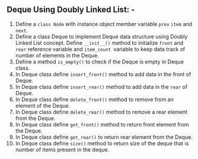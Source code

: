 ## Deque Using Doubly Linked List: -

1. Define a `class Node` with instance object member variable `prev` `item` and `next`.
2. Define a class Deque to implement Deque data structure using Doubly Linked List concept. Define `__init__()`
   method to initialize `front` and `rear` reference variable and `item_count `variable to keep data track of number of
   elements in the Deque.
3. Define a method `is_empty()` to check if the Deque is empty in Deque class.
4. In Deque class define `insert_front()` method to add data in the front of Deque.
5. In Deque class define `insert_rear()` method to add data in the `rear` of Deque.
6. In Deque class define `delete_front()` method to remove from an element of the Deque.
7. In Deque class define `delete_rear()` method to remove a rear element from the Deque.
8. In Deque class define `get_front()` method to return front element from the Deque.
9. In Deque class define `get_rear()` to return rear element from the Deque.
10. In Deque class define `size()` method to return size of the deque that is number of items present in the deque.